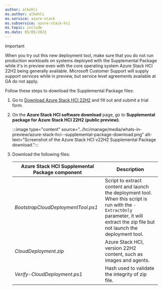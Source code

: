 ```yaml
---
author: alkohli
ms.author: alkohli
ms.service: azure-stack
ms.subservice: azure-stack-hci
ms.topic: include
ms.date: 05/05/2023
---
```


> [!IMPORTANT]
> When you try out this new deployment tool, make sure that you do not run production workloads on systems deployed with the Supplemental Package while it's in preview even with the core operating system Azure Stack HCI 22H2 being generally available. Microsoft Customer Support will supply support services while in preview, but service level agreements available at GA do not apply.

Follow these steps to download the Supplemental Package files:  

1. Go to [Download Azure Stack HCI 22H2](https://azure.microsoft.com/products/azure-stack/hci/hci-download/) and fill out and submit a trial form.

1. On the **Azure Stack HCI software download** page, go to **Supplemental package for Azure Stack HCI 22H2 (public preview)**. 

    :::image type="content" source="../hci/manage/media/whats-in-preview/azure-stack-hci--supplemental-package-download.png" alt-text="Screenshot of the Azure Stack HCI v22H2 Supplemental Package download.":::

1. Download the following files: 

    | Azure Stack HCI Supplemental Package component|  Description |
    |---------------------------------------------- |---------------------- |
    |*BootstrapCloudDeploymentTool.ps1* | Script to extract content and launch the deployment tool. When this script is run with the `-ExtractOnly` parameter, it will extract the zip file but not launch the deployment tool. |
    | *CloudDeployment.zip* | Azure Stack HCI, version 22H2 content, such as images and agents. |
    | *Verify-CloudDeployment.ps1* | Hash used to validate the integrity of zip file. |